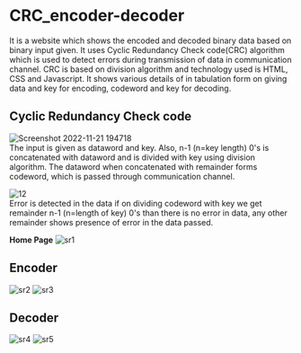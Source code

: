 # CRC_encoder-decoder
It is a website which shows the encoded and decoded binary data based on binary input given. It uses Cyclic Redundancy Check code(CRC) algorithm which is used
to detect errors during transmission of data in communication channel. CRC is based on division algorithm and technology used is HTML, CSS and Javascript. It shows
various details of in tabulation form on giving data and key for encoding, codeword and key for decoding.

## Cyclic Redundancy Check code

![Screenshot 2022-11-21 194718](https://user-images.githubusercontent.com/79306200/203077408-d978635a-694a-4f1c-9718-7abbb6ab954b.png)<br>
The input is given as dataword and key. Also, n-1 (n=key length) 0's is concatenated with dataword and is divided with key using division algorithm. The 
dataword when concatenated with remainder forms codeword, which is passed through communication channel.


![12](https://user-images.githubusercontent.com/79306200/203079008-e3d198f8-f159-46f4-90c2-c624deaa20dc.png)<br>
Error is detected in the data if on dividing codeword with key we get remainder n-1 (n=length of key) 0's than there is no error in data, any other remainder shows
presence of error in the data passed.<br>


**Home Page**
![sr1](https://user-images.githubusercontent.com/79306200/203082453-9310d040-719c-4e2f-aedc-2d6f49fba99f.png)
## Encoder
![sr2](https://user-images.githubusercontent.com/79306200/203092480-ac860cb1-98e8-4b59-859f-18174538b563.png)
![sr3](https://user-images.githubusercontent.com/79306200/203092596-d80d6ce3-9af5-4a7d-8d46-f9700dfbd2bb.png)

## Decoder
![sr4](https://user-images.githubusercontent.com/79306200/203092616-131caf9a-3fd3-49b4-9e7c-fd8d6168a6b5.png)
![sr5](https://user-images.githubusercontent.com/79306200/203092628-90e561c7-e57e-4a96-b4c3-6b37278b2754.png)
